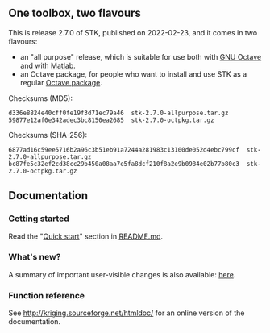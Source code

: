 ## One toolbox, two flavours

This is release 2.7.0 of STK, published on 2022-02-23, and it comes in two flavours:

 * an "all purpose" release, which is suitable for use both with [GNU Octave](http://www.gnu.org/software/octave/) and with [Matlab](www.mathworks.com/products/matlab/).
 * an Octave package, for people who want to install and use STK as a regular [Octave package](http://www.gnu.org/software/octave/doc/interpreter/Packages.html#Packages).

Checksums (MD5):
```
d336e8824e40cff0fe19f3d71ec79a46  stk-2.7.0-allpurpose.tar.gz
59877e12af0e342adec3bc8150ea2685  stk-2.7.0-octpkg.tar.gz
```

Checksums (SHA-256):
```
6877ad16c59ee5716b2a96c3b51eb91a7244a281983c13100de052d4ebc799cf  stk-2.7.0-allpurpose.tar.gz
bc87fe5c32ef2cd38cc29b450a08aa7e5fa8dcf210f8a2e9b0984e02b77b80c3  stk-2.7.0-octpkg.tar.gz
```

## Documentation

### Getting started

Read the "[Quick start](https://github.com/stk-kriging/stk/blob/2.7.0/README.md#quick-start)" section in [README.md](https://github.com/stk-kriging/stk/blob/2.7.0/README.md).

### What's new?

A summary of important user-visible changes is also available: [here](http://kriging.sourceforge.net/htmldoc/NEWS.html).

### Function reference

See <http://kriging.sourceforge.net/htmldoc/> for an online version of the documentation.
